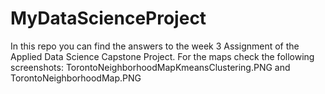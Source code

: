 # MyDataScienceProject
In this repo you can find the answers to the week 3 Assignment of the Applied Data Science Capstone Project.
For the maps check the following screenshots: TorontoNeighborhoodMapKmeansClustering.PNG and TorontoNeighborhoodMap.PNG
